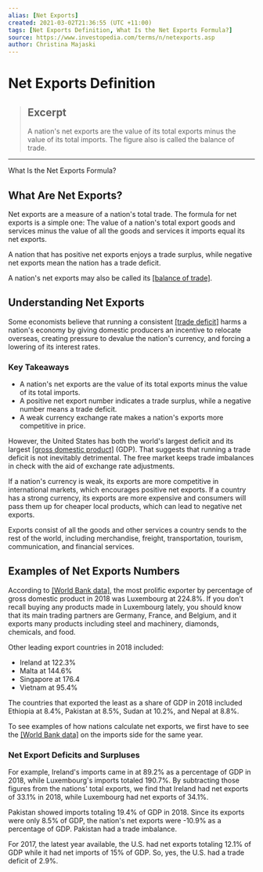 ```yaml
---
alias: [Net Exports]
created: 2021-03-02T21:36:55 (UTC +11:00)
tags: [Net Exports Definition, What Is the Net Exports Formula?]
source: https://www.investopedia.com/terms/n/netexports.asp
author: Christina Majaski
---
```


# Net Exports Definition

> ## Excerpt
> A nation's net exports are the value of its total exports minus the value of its total imports. The figure also is called the balance of trade.

---

What Is the Net Exports Formula?
## What Are Net Exports?

Net exports are a measure of a nation's total trade. The formula for net exports is a simple one: The value of a nation's total export goods and services minus the value of all the goods and services it imports equal its net exports.

A nation that has positive net exports enjoys a trade surplus, while negative net exports mean the nation has a trade deficit.

A nation's net exports may also be called its [[balance of trade]](https://www.investopedia.com/terms/b/bot.asp).

## Understanding Net Exports

Some economists believe that running a consistent [[trade deficit]](https://www.investopedia.com/articles/investing/051515/pros-cons-trade-deficit.asp) harms a nation's economy by giving domestic producers an incentive to relocate overseas, creating pressure to devalue the nation's currency, and forcing a lowering of its interest rates.

### Key Takeaways

-   A nation's net exports are the value of its total exports minus the value of its total imports.
-   A positive net export number indicates a trade surplus, while a negative number means a trade deficit.
-   A weak currency exchange rate makes a nation's exports more competitive in price.

However, the United States has both the world's largest deficit and its largest [[gross domestic product]](https://www.investopedia.com/articles/investing/121213/gdp-and-its-importance.asp) (GDP). That suggests that running a trade deficit is not inevitably detrimental. The free market keeps trade imbalances in check with the aid of exchange rate adjustments.

If a nation's currency is weak, its exports are more competitive in international markets, which encourages positive net exports. If a country has a strong currency, its exports are more expensive and consumers will pass them up for cheaper local products, which can lead to negative net exports.

Exports consist of all the goods and other services a country sends to the rest of the world, including merchandise, freight, transportation, tourism, communication, and financial services.

## Examples of Net Exports Numbers

According to [[World Bank data]](https://data.worldbank.org/indicator/ne.exp.gnfs.zs), the most prolific exporter by percentage of gross domestic product in 2018 was Luxembourg at 224.8%. If you don't recall buying any products made in Luxembourg lately, you should know that its main trading partners are Germany, France, and Belgium, and it exports many products including steel and machinery, diamonds, chemicals, and food.

Other leading export countries in 2018 included:

-   Ireland at 122.3%
-   Malta at 144.6%
-   Singapore at 176.4
-   Vietnam at 95.4%

The countries that exported the least as a share of GDP in 2018 included Ethiopia at 8.4%, Pakistan at 8.5%, Sudan at 10.2%, and Nepal at 8.8%.

To see examples of how nations calculate net exports, we first have to see the [[World Bank data]](https://data.worldbank.org/indicator/NE.IMP.GNFS.ZS) on the imports side for the same year.

### Net Export Deficits and Surpluses

For example, Ireland's imports came in at 89.2% as a percentage of GDP in 2018, while Luxembourg's imports totaled 190.7%. By subtracting those figures from the nations' total exports, we find that Ireland had net exports of 33.1% in 2018, while Luxembourg had net exports of 34.1%.

Pakistan showed imports totaling 19.4% of GDP in 2018. Since its exports were only 8.5% of GDP, the nation's net exports were -10.9% as a percentage of GDP. Pakistan had a trade imbalance.

For 2017, the latest year available, the U.S. had net exports totaling 12.1% of GDP while it had net imports of 15% of GDP. So, yes, the U.S. had a trade deficit of 2.9%.

